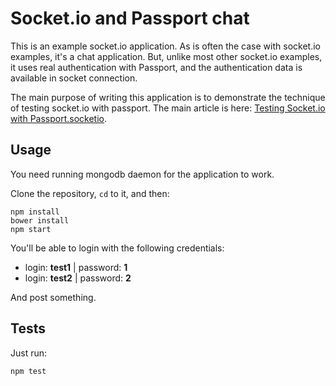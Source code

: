 
# Socket.io and Passport chat

This is an example socket.io application. As is often the case with socket.io examples, it's a chat application. But, unlike most other socket.io examples, it uses real authentication with Passport, and the authentication data is available in socket connection.

The main purpose of writing this application is to demonstrate the technique of testing socket.io with passport. The main article is here: [Testing Socket.io with Passport.socketio](http://dmitryfrank.com/articles/socketio_passport_tutorial).

## Usage

You need running mongodb daemon for the application to work.

Clone the repository, `cd` to it, and then:

```
npm install
bower install
npm start
```

You'll be able to login with the following credentials:

- login: **test1** | password: **1**
- login: **test2** | password: **2**

And post something.

## Tests

Just run:

```
npm test
```

